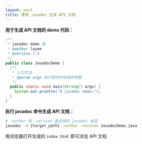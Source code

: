 ```yaml
---
layout: post
title: 使用 javadoc 生成 API 文档
---
```


**用于生成 API 文档的 demo 代码：**
```java
/**
 * javadoc demo 类
 * @author luyee
 * @version 1.0
 */
public class JavadocDemo {
  /**
   * 入口方法
   * @param args 执行程序时传递的参数
   */
  public static void main(String[] args) {
    System.out.println("A javadoc demo~");
  }
}
```

**执行 javadoc 命令生成 API 文档：**
```bash
# -author 和 -version 是支持的 javadoc 标签
javadoc -d {target_path} -author -version JavadocDemo.java
```
用浏览器打开生成的 `index.html` 即可浏览 API 文档